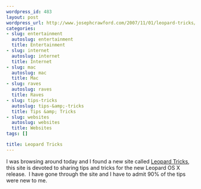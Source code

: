 ```yaml
--- 
wordpress_id: 483
layout: post
wordpress_url: http://www.josephcrawford.com/2007/11/01/leopard-tricks/
categories: 
- slug: entertainment
  autoslug: entertainment
  title: Entertainment
- slug: internet
  autoslug: internet
  title: Internet
- slug: mac
  autoslug: mac
  title: Mac
- slug: raves
  autoslug: raves
  title: Raves
- slug: tips-tricks
  autoslug: tips-&amp;-tricks
  title: Tips &amp; Tricks
- slug: websites
  autoslug: websites
  title: Websites
tags: []

title: Leopard Tricks
---
```


I was browsing around today and I found a new site called [Leopard Tricks](http://www.leopardtricks.com/), this site is devoted to sharing tips and tricks for the new Leopard OS X release.  I have gone through the site and I have to admit 90% of the tips were new to me. 
